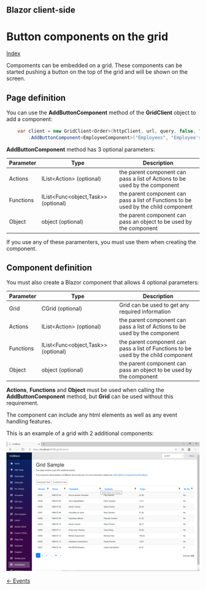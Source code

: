 ## Blazor client-side

# Button components on the grid

[Index](Documentation.md)

Compoments can be embedded on a grid. These components can be started pushing a button on the top of the grid and will be shown on the screen.

## Page definition

You can use the **AddButtonComponent** method of the **GridClient** object to add a component:
```c#
    var client = new GridClient<Order>(httpClient, url, query, false, "ordersGrid", Columns, locale)
        .AddButtonComponent<EmployeeComponent>("Employees", "Employee's Grid");
```

**AddButtonComponent** method has 3 optional parameters:

Parameter | Type | Description
--------- | ---- | -----------
Actions | IList<Action<object>> (optional) | the parent component can pass a list of Actions to be used by the component
Functions | IList<Func<object,Task>> (optional) | the parent component can pass a list of Functions to be used by the child component
Object | object (optional) | the parent component can pass an object to be used by the component

If you use any of these paramenters, you must use them when creating the component.

## Component definition

You must also create a Blazor component that allows 4 optional parameters:

Parameter | Type | Description
--------- | ---- | -----------
Grid | CGrid<T> (optional) | Grid can be used to get any required information
Actions | IList<Action<object>> (optional) | the parent component can pass a list of Actions to be used by the component
Functions | IList<Func<object,Task>> (optional) | the parent component can pass a list of Functions to be used by the child component
Object | object (optional) | the parent component can pass an object to be used by the component

**Actions**, **Functions** and **Object** must be used when calling the **AddButtonComponent** method, but **Grid** can be used without this requirement.
 
The component can include any html elements as well as any event handling features.

This is an example of a grid with 2 additional components:

![](../images/Button_components.png)


[<- Events](Events.md)